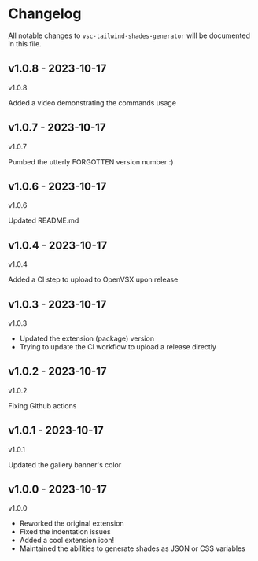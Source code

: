 # Changelog

All notable changes to `vsc-tailwind-shades-generator` will be documented in this file.

## v1.0.8 - 2023-10-17

v1.0.8

Added a video demonstrating the commands usage

## v1.0.7 - 2023-10-17

v1.0.7

Pumbed the utterly FORGOTTEN version number :)

## v1.0.6 - 2023-10-17

v1.0.6

Updated README.md

## v1.0.4 - 2023-10-17

v1.0.4

Added a CI step to upload to OpenVSX upon release

## v1.0.3 - 2023-10-17

v1.0.3

- Updated the extension (package) version
- Trying to update the CI workflow to upload a release directly

## v1.0.2 - 2023-10-17

v1.0.2

Fixing Github actions

## v1.0.1 - 2023-10-17

v1.0.1

Updated the gallery banner's color

## v1.0.0 - 2023-10-17

v1.0.0

- Reworked the original extension
- Fixed the indentation issues
- Added a cool extension icon!
- Maintained the abilities to generate shades as JSON or CSS variables
